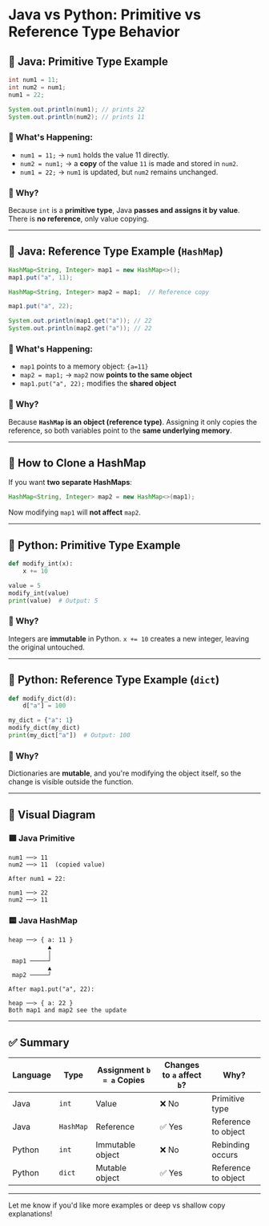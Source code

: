 # Java vs Python: Primitive vs Reference Type Behavior

## 🔸 Java: Primitive Type Example

```java
int num1 = 11;
int num2 = num1;
num1 = 22;

System.out.println(num1); // prints 22
System.out.println(num2); // prints 11
```

### 🧠 What's Happening:

- `num1 = 11;` → `num1` holds the value 11 directly.
- `num2 = num1;` → a **copy** of the value `11` is made and stored in `num2`.
- `num1 = 22;` → `num1` is updated, but `num2` remains unchanged.

### 📌 Why?

Because `int` is a **primitive type**, Java **passes and assigns it by value**. There is **no reference**, only value copying.

---

## 🔸 Java: Reference Type Example (`HashMap`)

```java
HashMap<String, Integer> map1 = new HashMap<>();
map1.put("a", 11);

HashMap<String, Integer> map2 = map1;  // Reference copy

map1.put("a", 22);

System.out.println(map1.get("a")); // 22
System.out.println(map2.get("a")); // 22
```

### 🧠 What's Happening:

- `map1` points to a memory object: `{a=11}`
- `map2 = map1;` → `map2` now **points to the same object**
- `map1.put("a", 22);` modifies the **shared object**

### 📌 Why?

Because **`HashMap` is an object (reference type)**. Assigning it only copies the reference, so both variables point to the **same underlying memory**.

---

## 🔧 How to Clone a HashMap

If you want **two separate HashMaps**:

```java
HashMap<String, Integer> map2 = new HashMap<>(map1);
```

Now modifying `map1` will **not affect** `map2`.

---

## 🔸 Python: Primitive Type Example

```python
def modify_int(x):
    x += 10

value = 5
modify_int(value)
print(value)  # Output: 5
```

### 🧠 Why?

Integers are **immutable** in Python. `x += 10` creates a new integer, leaving the original untouched.

---

## 🔸 Python: Reference Type Example (`dict`)

```python
def modify_dict(d):
    d["a"] = 100

my_dict = {"a": 1}
modify_dict(my_dict)
print(my_dict["a"])  # Output: 100
```

### 🧠 Why?

Dictionaries are **mutable**, and you're modifying the object itself, so the change is visible outside the function.

---

## 🧭 Visual Diagram

### 🟩 Java Primitive

```
num1 ──> 11
num2 ──> 11  (copied value)

After num1 = 22:

num1 ──> 22
num2 ──> 11
```

### 🟨 Java HashMap

```
heap ──> { a: 11 }
           ▲
           │
 map1 ─────┘
           ▲
 map2 ─────┘

After map1.put("a", 22):

heap ──> { a: 22 }
Both map1 and map2 see the update
```

---

## ✅ Summary

| Language | Type        | Assignment `b = a` Copies | Changes to `a` affect `b`? | Why?                |
|----------|-------------|---------------------------|-----------------------------|---------------------|
| Java     | `int`       | Value                     | ❌ No                       | Primitive type      |
| Java     | `HashMap`   | Reference                 | ✅ Yes                      | Reference to object |
| Python   | `int`       | Immutable object          | ❌ No                       | Rebinding occurs    |
| Python   | `dict`      | Mutable object            | ✅ Yes                      | Reference to object |

---

Let me know if you'd like more examples or deep vs shallow copy explanations!